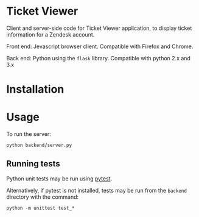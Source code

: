 # Ticket Viewer

Client and server-side code for Ticket Viewer application, to display ticket information for a Zendesk account.

Front end: Jevascript browser client. Compatible with Firefox and Chrome.

Back end: Python using the `flask` library. Compatible with python 2.x and 3.x

# Installation
<TBA>

# Usage
To run the server:

```
python backend/server.py
```

## Running tests
Python unit tests may be run using [pytest](https://docs.pytest.org/en/latest/).

Alternatively, if pytest is not installed, tests may be run from the `backend` directory with the command:

```
python -m unittest test_*
``` 

